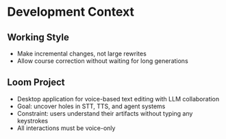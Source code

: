 # Development Context

## Working Style
- Make incremental changes, not large rewrites
- Allow course correction without waiting for long generations

## Loom Project
- Desktop application for voice-based text editing with LLM collaboration
- Goal: uncover holes in STT, TTS, and agent systems
- Constraint: users understand their artifacts without typing any keystrokes
- All interactions must be voice-only